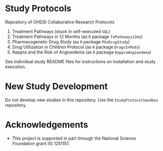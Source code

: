 Study Protocols
===============

Repository of OHDSI Collaborative Research Protocols

1. Treatment Pathways (stuck in self-executed `SQL`)
2. Treatment Pathways in 12 Months (as `R` package `TxPathways12mo`)
3. Pharmacogenetic Drug Study (as `R` package `PGxDrugStudy`)
4. Drug Utilization in Children Protocol (as `R` package `DrugsInPeds`)
5. Keppra and the Risk of Angioedema (as `R` package `KeppraAngioedema`)

See individual study README files for instructions on installation and study execution.

New Study Development
================

Do not develop new studies in this repository.  Use the `StudyProtocolSandbox` repository.


Acknowledgements
================
- This project is supported in part through the National Science Foundation grant IIS 1251151.
